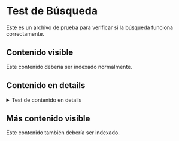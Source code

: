# Test de Búsqueda

Este es un archivo de prueba para verificar si la búsqueda funciona correctamente.

## Contenido visible

Este contenido debería ser indexado normalmente.

## Contenido en details

<details>
<summary>Test de contenido en details</summary>

Este contenido está dentro de un elemento details y contiene las palabras: **goma** y **tela**.

También contiene otras palabras como: pañal, bombacha, tela, goma, procedimiento.

</details>

## Más contenido visible

Este contenido también debería ser indexado.
